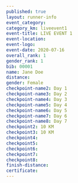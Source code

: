 ```yaml
---
published: true
layout: runner-info 
event_category: 
category_km: liveevent1 
event-title: LIVE EVENT 1 
event-location:
event-logo: 
event-date: 2020-07-16
overall_rank: 1
gender_rank: 1
bib: 00001
name: Jane Doe
distance:
gender: Female
checkpoint-name2: Day 1
checkpoint-name3: Day 2
checkpoint-name4: Day 3
checkpoint-name5: Day 4
checkpoint-name6: Day 5
checkpoint-name7: Day 6
checkpoint-name8: Day 7
checkpoint2: 10 KM
checkpoint3: 10 KM
checkpoint4: 
checkpoint5: 
checkpoint6: 
checkpoint7: 
checkpoint8: 
finish-distance: 
certificate:
---
```

